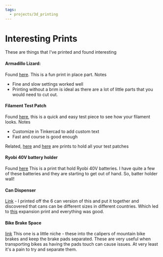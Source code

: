 ```yaml
---
tags:
  - projects/3d_printing
---
```

# Interesting Prints

These are things that I've printed and found interesting

#### Armadillo Lizard: 

Found [here](https://www.thingiverse.com/thing:519904o2). This is a fun print in place part. 
Notes
* Fine  and slow settings worked well
* Printing without a brim is ideal as there are a lot of little parts that you would need to cut out.

#### Filament Test Patch

Found [here](https://www.thingiverse.com/thing:2953888), this is a quick and easy test piece to see how your filament looks. 
Notes
* Customize in Tinkercad to add custom text
* Fast and course is good enough

Related, [here](https://www.thingiverse.com/thing:4784783) and [here](https://www.thingiverse.com/thing:5172012) are prints to hold all your test patches
#### Ryobi 40V battery holder

Found [here](https://www.thingiverse.com/thing:1595930) This is a print that hold Ryobi 40V batteries. I have quite a few of these batteries and they are starting to get out of hand. So, batter holder wall!

#### Can Dispenser

[Link](https://www.thingiverse.com/thing:5905359) - I printed off the 6 can version of this and put it together and discovered that cans can be different sizes in different countries. Which led to [this](https://www.thingiverse.com/thing:5419326) expansion print and everything was good.

#### Bike Brake Space

[link](https://www.thingiverse.com/thing:2140945) This one is a little niche - these into the calipers of mountain bike brakes and keep the brake pads separated. These are very useful when transporting bikes as having the pads touch can cause issues. At very least it's a pain to try and separate them.